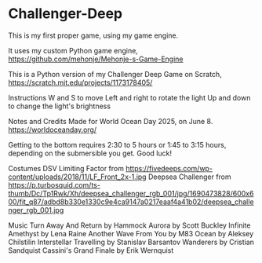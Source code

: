# Challenger-Deep
This is my first proper game, using my game engine.

It uses my custom Python game engine, https://github.com/mehonje/Mehonje-s-Game-Engine

This is a Python version of my Challenger Deep Game on Scratch, https://scratch.mit.edu/projects/1173178405/

Instructions
  W and S to move
  Left and right to rotate the light
  Up and down to change the light's brightness

Notes and Credits
  Made for World Ocean Day 2025, on June 8.
  https://worldoceanday.org/
  
  Getting to the bottom requires 2:30 to 5 hours or 1:45 to 3:15 hours, depending on the submersible you get. Good luck!
  
  Costumes
    DSV Limiting Factor from https://fivedeeps.com/wp-content/uploads/2018/11/LF_Front_2x-1.jpg
    Deepsea Challenger from https://p.turbosquid.com/ts-thumb/Dc/Tp1Rwk/Xh/deepsea_challenger_rgb_001/jpg/1690473828/600x600/fit_q87/adbd8b330e1330c9e4ca9147a0217eaaf4a41b02/deepsea_challenger_rgb_001.jpg

  Music
    Turn Away And Return by Hammock
    Aurora by Scott Buckley
    Infinite Amethyst by Lena Raine
    Another Wave From You by M83
    Ocean by Aleksey Chilstilin
    Interstellar Travelling by Stanislav Barsantov
    Wanderers by Cristian Sandquist
    Cassini's Grand Finale by Erik Wernquist
